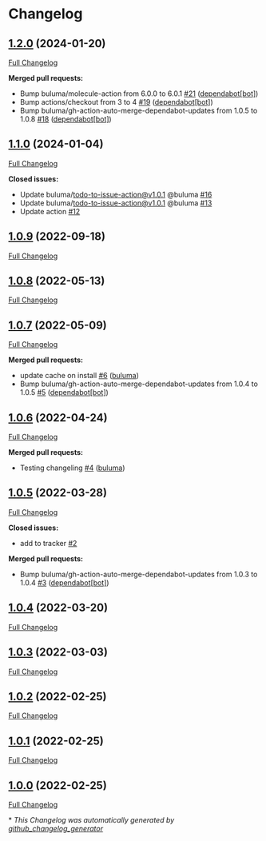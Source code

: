 # Changelog

## [1.2.0](https://github.com/buluma/ansible-role-hashicorp/tree/1.2.0) (2024-01-20)

[Full Changelog](https://github.com/buluma/ansible-role-hashicorp/compare/1.1.0...1.2.0)

**Merged pull requests:**

- Bump buluma/molecule-action from 6.0.0 to 6.0.1 [\#21](https://github.com/buluma/ansible-role-hashicorp/pull/21) ([dependabot[bot]](https://github.com/apps/dependabot))
- Bump actions/checkout from 3 to 4 [\#19](https://github.com/buluma/ansible-role-hashicorp/pull/19) ([dependabot[bot]](https://github.com/apps/dependabot))
- Bump buluma/gh-action-auto-merge-dependabot-updates from 1.0.5 to 1.0.8 [\#18](https://github.com/buluma/ansible-role-hashicorp/pull/18) ([dependabot[bot]](https://github.com/apps/dependabot))

## [1.1.0](https://github.com/buluma/ansible-role-hashicorp/tree/1.1.0) (2024-01-04)

[Full Changelog](https://github.com/buluma/ansible-role-hashicorp/compare/1.0.9...1.1.0)

**Closed issues:**

- Update buluma/todo-to-issue-action@v1.0.1 @buluma [\#16](https://github.com/buluma/ansible-role-hashicorp/issues/16)
- Update buluma/todo-to-issue-action@v1.0.1 @buluma [\#13](https://github.com/buluma/ansible-role-hashicorp/issues/13)
- Update action [\#12](https://github.com/buluma/ansible-role-hashicorp/issues/12)

## [1.0.9](https://github.com/buluma/ansible-role-hashicorp/tree/1.0.9) (2022-09-18)

[Full Changelog](https://github.com/buluma/ansible-role-hashicorp/compare/1.0.8...1.0.9)

## [1.0.8](https://github.com/buluma/ansible-role-hashicorp/tree/1.0.8) (2022-05-13)

[Full Changelog](https://github.com/buluma/ansible-role-hashicorp/compare/1.0.7...1.0.8)

## [1.0.7](https://github.com/buluma/ansible-role-hashicorp/tree/1.0.7) (2022-05-09)

[Full Changelog](https://github.com/buluma/ansible-role-hashicorp/compare/1.0.6...1.0.7)

**Merged pull requests:**

- update cache on install [\#6](https://github.com/buluma/ansible-role-hashicorp/pull/6) ([buluma](https://github.com/buluma))
- Bump buluma/gh-action-auto-merge-dependabot-updates from 1.0.4 to 1.0.5 [\#5](https://github.com/buluma/ansible-role-hashicorp/pull/5) ([dependabot[bot]](https://github.com/apps/dependabot))

## [1.0.6](https://github.com/buluma/ansible-role-hashicorp/tree/1.0.6) (2022-04-24)

[Full Changelog](https://github.com/buluma/ansible-role-hashicorp/compare/1.0.5...1.0.6)

**Merged pull requests:**

- Testing changeling [\#4](https://github.com/buluma/ansible-role-hashicorp/pull/4) ([buluma](https://github.com/buluma))

## [1.0.5](https://github.com/buluma/ansible-role-hashicorp/tree/1.0.5) (2022-03-28)

[Full Changelog](https://github.com/buluma/ansible-role-hashicorp/compare/1.0.4...1.0.5)

**Closed issues:**

- add to tracker [\#2](https://github.com/buluma/ansible-role-hashicorp/issues/2)

**Merged pull requests:**

- Bump buluma/gh-action-auto-merge-dependabot-updates from 1.0.3 to 1.0.4 [\#3](https://github.com/buluma/ansible-role-hashicorp/pull/3) ([dependabot[bot]](https://github.com/apps/dependabot))

## [1.0.4](https://github.com/buluma/ansible-role-hashicorp/tree/1.0.4) (2022-03-20)

[Full Changelog](https://github.com/buluma/ansible-role-hashicorp/compare/1.0.3...1.0.4)

## [1.0.3](https://github.com/buluma/ansible-role-hashicorp/tree/1.0.3) (2022-03-03)

[Full Changelog](https://github.com/buluma/ansible-role-hashicorp/compare/1.0.2...1.0.3)

## [1.0.2](https://github.com/buluma/ansible-role-hashicorp/tree/1.0.2) (2022-02-25)

[Full Changelog](https://github.com/buluma/ansible-role-hashicorp/compare/1.0.1...1.0.2)

## [1.0.1](https://github.com/buluma/ansible-role-hashicorp/tree/1.0.1) (2022-02-25)

[Full Changelog](https://github.com/buluma/ansible-role-hashicorp/compare/1.0.0...1.0.1)

## [1.0.0](https://github.com/buluma/ansible-role-hashicorp/tree/1.0.0) (2022-02-25)

[Full Changelog](https://github.com/buluma/ansible-role-hashicorp/compare/9b93076109d0ce5e21b4a151658e0067efa8830b...1.0.0)



\* *This Changelog was automatically generated by [github_changelog_generator](https://github.com/github-changelog-generator/github-changelog-generator)*
